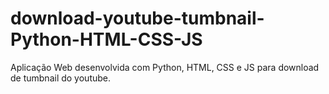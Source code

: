 # download-youtube-tumbnail-Python-HTML-CSS-JS
 Aplicação Web desenvolvida com Python, HTML, CSS e JS para download de tumbnail do youtube.
